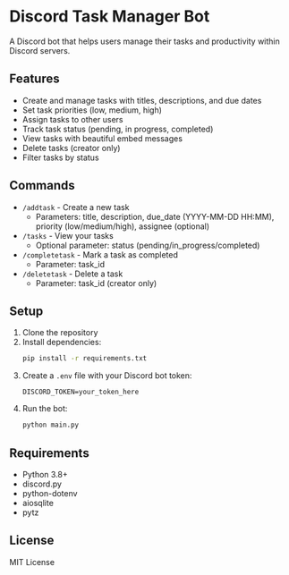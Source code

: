 # Discord Task Manager Bot

A Discord bot that helps users manage their tasks and productivity within Discord servers.

## Features

- Create and manage tasks with titles, descriptions, and due dates
- Set task priorities (low, medium, high)
- Assign tasks to other users
- Track task status (pending, in progress, completed)
- View tasks with beautiful embed messages
- Delete tasks (creator only)
- Filter tasks by status

## Commands

- `/addtask` - Create a new task
  - Parameters: title, description, due_date (YYYY-MM-DD HH:MM), priority (low/medium/high), assignee (optional)
- `/tasks` - View your tasks
  - Optional parameter: status (pending/in_progress/completed)
- `/completetask` - Mark a task as completed
  - Parameter: task_id
- `/deletetask` - Delete a task
  - Parameter: task_id (creator only)

## Setup

1. Clone the repository
2. Install dependencies:
   ```bash
   pip install -r requirements.txt
   ```
3. Create a `.env` file with your Discord bot token:
   ```
   DISCORD_TOKEN=your_token_here
   ```
4. Run the bot:
   ```bash
   python main.py
   ```

## Requirements

- Python 3.8+
- discord.py
- python-dotenv
- aiosqlite
- pytz

## License

MIT License
